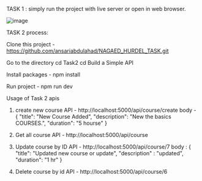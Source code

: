 TASK 1 : simply run the project with live server or open in web browser.

![image](https://github.com/user-attachments/assets/18ec61ce-92ed-4670-a69f-68901df10c81)


TASK 2 process:

Clone this project - https://github.com/ansariabdulahad/NAGAED_HURDEL_TASK.git

Go to the directory
cd Task2
cd Build a Simple API

Install packages - npm install

Run project - npm run dev

Usage of Task 2 apis

1. create new course
API - http://localhost:5000/api/course/create
body - {
	"title": "New Course Added",
    "description": "New the basics COURSES.",
    "duration": "5 hourse"
}

2. Get all course
API - http://localhost:5000/api/course

3. Update course by ID
API - http://localhost:5000/api/course/7
body : {
	"title": "Updated new course or update",
    "description" : "updated",
    "duration": "1 hr"
}

4. Delete course by id
API - http://localhost:5000/api/course/6

